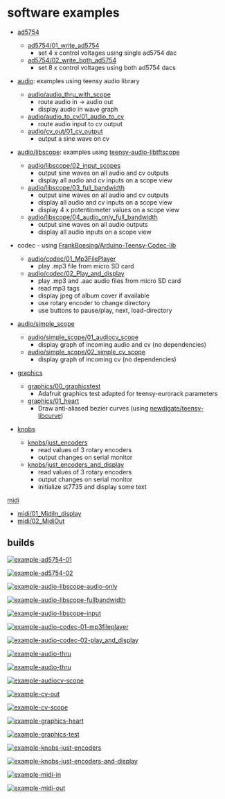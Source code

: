 # software examples

* [ad5754](ad5754) 
  * [ad5754/01_write_ad5754](ad5754/01_write_ad5754) 
    * set 4 x control voltages using single ad5754 dac
  * [ad5754/02_write_both_ad5754](ad5754/02_write_both_ad5754)
    * set 8 x control voltages using both ad5754 dacs
  

* [audio](audio): examples using teensy audio library
  * [audio/audio_thru_with_scope](audio/audio_thru_with_scope)
    * route audio in -> audio out 
    * display audio in wave graph
  * [audio/audio_to_cv/01_audio_to_cv](audio/audio_to_cv/01_audio_to_cv) 
    * route audio input to cv output
  * [audio/cv_out/01_cv_output](audio/cv_out/01_cv_output)
    * output a sine wave on cv


* [audio/libscope](audio/libscope): examples using [teensy-audio-libtftscope](https://github.com/newdigate/teensy-audio-libtftscope) 
  * [audio/libscope/02_input_scopes](audio/libscope/02_input_scopes)
    * output sine waves on all audio and cv outputs
    * display all audio and cv inputs on a scope view
  * [audio/libscope/03_full_bandwidth](audio/libscope/03_full_bandwidth)
    * output sine waves on all audio and cv outputs
    * display all audio and cv inputs on a scope view
    * display 4 x potentiometer values on a scope view   
  * [audio/libscope/04_audio_only_full_bandwidth](audio/libscope/04_audio_only_full_bandwidth)
    * output sine waves on all audio outputs
    * display all audio inputs on a scope view
  
* codec - using [FrankBoesing/Arduino-Teensy-Codec-lib](https://github.com/FrankBoesing/Arduino-Teensy-Codec-lib)
  * [audio/codec/01_Mp3FilePlayer](audio/codec/01_Mp3FilePlayer) 
    * play .mp3 file from micro SD card
  * [audio/codec/02_Play_and_display](audio/codec/02_Play_and_display)
    * play .mp3 and .aac audio files from micro SD card
    * read mp3 tags
    * display jpeg of album cover if available
    * use rotary encoder to change directory
    * use buttons to pause/play, next, load-directory
 
* [audio/simple_scope](audio/simple_scope)
  * [audio/simple_scope/01_audiocv_scope](audio/simple_scope/01_audiocv_scope)
    * display graph of incoming audio and cv (no dependencies) 
  * [audio/simple_scope/02_simple_cv_scope](audio/simple_scope/02_simple_cv_scope)
    * display graph of incoming cv (no dependencies)
  

* [graphics](graphics)
  * [graphics/00_graphicstest](graphics/00_graphicstest)
    * Adafruit graphics test adapted for teensy-eurorack parameters
  * [graphics/01_heart](graphics/01_heart)
    * Draw anti-aliased bezier curves (using [newdigate/teensy-libcurve](https://github.com/newdigate/teensy-libcurve))

* [knobs](knobs)
  * [knobs/just_encoders](knobs/just_encoders)
    * read values of 3 rotary encoders
    * output changes on serial monitor
  * [knobs/just_encoders_and_display](knobs/just_encoders_and_display)
    * read values of 3 rotary encoders
    * output changes on serial monitor
    * initialize st7735 and display some text
  
[midi](midi)
 * [midi/01_MidiIn_display](midi/01_MidiIn_display)
 * [midi/02_MidiOut](midi/02_MidiOut)



## builds
[![example-ad5754-01](https://github.com/newdigate/teensy-eurorack/actions/workflows/teensy-examples-ad5754-01.yml/badge.svg)](https://github.com/newdigate/teensy-eurorack/actions/workflows/teensy-examples-ad5754-01.yml)

[![example-ad5754-02](https://github.com/newdigate/teensy-eurorack/actions/workflows/teensy-examples-ad5754-02.yml/badge.svg)](https://github.com/newdigate/teensy-eurorack/actions/workflows/teensy-examples-ad5754-02.yml)

[![example-audio-libscope-audio-only](https://github.com/newdigate/teensy-eurorack/actions/workflows/teensy-examples-libscope-04_audio_only_full_bandwidth.yml/badge.svg)](https://github.com/newdigate/teensy-eurorack/actions/workflows/teensy-examples-libscope-04_audio_only_full_bandwidth.yml)

[![example-audio-libscope-fullbandwidth](https://github.com/newdigate/teensy-eurorack/actions/workflows/teensy-examples-libscope-03_full_bandwidth.yml/badge.svg)](https://github.com/newdigate/teensy-eurorack/actions/workflows/teensy-examples-libscope-03_full_bandwidth.yml)

[![example-audio-libscope-input](https://github.com/newdigate/teensy-eurorack/actions/workflows/teensy-examples-libscope-02_input_scopes.yml/badge.svg)](https://github.com/newdigate/teensy-eurorack/actions/workflows/teensy-examples-libscope-02_input_scopes.yml)

[![example-audio-codec-01-mp3fileplayer](https://github.com/newdigate/teensy-eurorack/actions/workflows/teensy-examples-audio-codec-01_mp3fileplayer.yml/badge.svg)](https://github.com/newdigate/teensy-eurorack/actions/workflows/teensy-examples-audio-codec-01_mp3fileplayer.yml)

[![example-audio-codec-02-play_and_display](https://github.com/newdigate/teensy-eurorack/actions/workflows/teensy-examples-audio-codec-02_play_and_display.yml/badge.svg)](https://github.com/newdigate/teensy-eurorack/actions/workflows/teensy-examples-audio-codec-02_play_and_display.yml)

[![example-audio-thru](https://github.com/newdigate/teensy-eurorack/actions/workflows/teensy-examples-audio-thru_with_scope.yml/badge.svg)](https://github.com/newdigate/teensy-eurorack/actions/workflows/teensy-examples-audio-thru_with_scope.yml)

[![example-audio-thru](https://github.com/newdigate/teensy-eurorack/actions/workflows/teensy-examples-audio-thru_with_scope.yml/badge.svg)](https://github.com/newdigate/teensy-eurorack/actions/workflows/teensy-examples-audio-thru_with_scope.yml)

[![example-audiocv-scope](https://github.com/newdigate/teensy-eurorack/actions/workflows/teensy-examples-audio-simplescope-01_audiocv_scope.yml/badge.svg)](https://github.com/newdigate/teensy-eurorack/actions/workflows/teensy-examples-audio-simplescope-01_audiocv_scope.yml)

[![example-cv-out](https://github.com/newdigate/teensy-eurorack/actions/workflows/teensy-examples-cv-out.yml/badge.svg)](https://github.com/newdigate/teensy-eurorack/actions/workflows/teensy-examples-cv-out.yml)

[![example-cv-scope](https://github.com/newdigate/teensy-eurorack/actions/workflows/teensy-examples-audio-simplescope-02_simple_cv_scope.yml/badge.svg)](https://github.com/newdigate/teensy-eurorack/actions/workflows/teensy-examples-audio-simplescope-02_simple_cv_scope.yml)

[![example-graphics-heart](https://github.com/newdigate/teensy-eurorack/actions/workflows/teensy-examples-graphics-01_heart.yml/badge.svg)](https://github.com/newdigate/teensy-eurorack/actions/workflows/teensy-examples-graphics-01_heart.yml)

[![example-graphics-test](https://github.com/newdigate/teensy-eurorack/actions/workflows/teensy-examples-graphics-00_graphicstest.yml/badge.svg)](https://github.com/newdigate/teensy-eurorack/actions/workflows/teensy-examples-graphics-00_graphicstest.yml)

[![example-knobs-just-encoders](https://github.com/newdigate/teensy-eurorack/actions/workflows/teensy-examples-knobs-just-encoders.yml/badge.svg)](https://github.com/newdigate/teensy-eurorack/actions/workflows/teensy-examples-knobs-just-encoders.yml)

[![example-knobs-just-encoders-and-display](https://github.com/newdigate/teensy-eurorack/actions/workflows/teensy-examples-knobs-just-encoders_and_display.yml/badge.svg)](https://github.com/newdigate/teensy-eurorack/actions/workflows/teensy-examples-knobs-just-encoders_and_display.yml)

[![example-midi-in](https://github.com/newdigate/teensy-eurorack/actions/workflows/teensy-examples-midi-01_midiin_display.yml/badge.svg)](https://github.com/newdigate/teensy-eurorack/actions/workflows/teensy-examples-midi-01_midiin_display.yml)

[![example-midi-out](https://github.com/newdigate/teensy-eurorack/actions/workflows/teensy-examples-midi-02_midiout.yml/badge.svg)](https://github.com/newdigate/teensy-eurorack/actions/workflows/teensy-examples-midi-02_midiout.yml)

